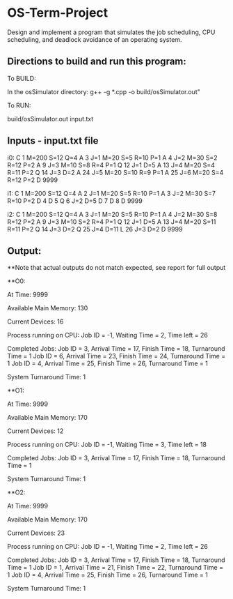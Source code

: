 # OS-Term-Project
Design and implement a program that simulates the job scheduling, CPU scheduling, and deadlock avoidance of an operating system.

## Directions to build and run this program:

To BUILD: 

In the osSimulator directory:   g++ -g *.cpp -o build/osSimulator.out"

To RUN:

build/osSimulator.out input.txt

## Inputs - input.txt file

i0: 
C 1 M=200 S=12 Q=4
A 3 J=1 M=20 S=5 R=10 P=1
A 4 J=2 M=30 S=2 R=12 P=2
A 9 J=3 M=10 S=8 R=4 P=1
Q 12 J=1 D=5
A 13 J=4 M=20 S=4 R=11 P=2
Q 14 J=3 D=2
A 24 J=5 M=20 S=10 R=9 P=1
A 25 J=6 M=20 S=4 R=12 P=2
D 9999


i1: 
C 1 M=200 S=12 Q=4
A 2 J=1 M=20 S=5 R=10 P=1
A 3 J=2 M=30 S=7 R=10 P=2
D 4
D 5
Q 6 J=2 D=5
D 7
D 8
D 9999


i2:
C 1 M=200 S=12 Q=4
A 3 J=1 M=20 S=5 R=10 P=1
A 4 J=2 M=30 S=8 R=12 P=2
A 9 J=3 M=10 S=2 R=4 P=1
Q 12 J=1 D=5
A 13 J=4 M=20 S=11 R=11 P=2
Q 14 J=3 D=2
Q 25 J=4 D=11
L 26 J=3 D=2
D 9999


## Output:
**Note that actual outputs do not match expected, see report for full output

**O0: 

At Time: 9999

Available Main Memory: 130

Current Devices: 16

Process running on CPU: Job ID = -1, Waiting Time = 2, Time left = 26

Completed Jobs:
Job ID = 3, Arrival Time = 17, Finish Time = 18, Turnaround Time = 1
Job ID = 6, Arrival Time = 23, Finish Time = 24, Turnaround Time = 1
Job ID = 4, Arrival Time = 25, Finish Time = 26, Turnaround Time = 1

System Turnaround Time: 1


**O1:

At Time: 9999

Available Main Memory: 170

Current Devices: 12

Process running on CPU: Job ID = -1, Waiting Time = 3, Time left = 18

Completed Jobs:
Job ID = 3, Arrival Time = 17, Finish Time = 18, Turnaround Time = 1

System Turnaround Time: 1


**O2:

At Time: 9999

Available Main Memory: 170

Current Devices: 23

Process running on CPU: Job ID = -1, Waiting Time = 2, Time left = 26

Completed Jobs: 
Job ID = 3, Arrival Time = 17, Finish Time = 18, Turnaround Time = 1
Job ID = 1, Arrival Time = 21, Finish Time = 22, Turnaround Time = 1
Job ID = 4, Arrival Time = 25, Finish Time = 26, Turnaround Time = 1

System Turnaround Time: 1





